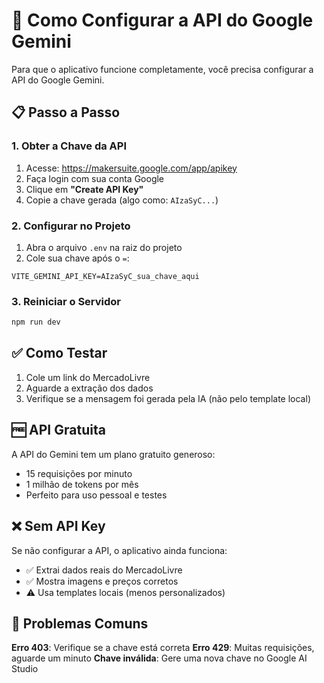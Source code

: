 # 🤖 Como Configurar a API do Google Gemini

Para que o aplicativo funcione completamente, você precisa configurar a API do Google Gemini.

## 📋 Passo a Passo

### 1. Obter a Chave da API
1. Acesse: https://makersuite.google.com/app/apikey
2. Faça login com sua conta Google
3. Clique em **"Create API Key"**
4. Copie a chave gerada (algo como: `AIzaSyC...`)

### 2. Configurar no Projeto
1. Abra o arquivo `.env` na raiz do projeto
2. Cole sua chave após o `=`:
```env
VITE_GEMINI_API_KEY=AIzaSyC_sua_chave_aqui
```

### 3. Reiniciar o Servidor
```bash
npm run dev
```

## ✅ Como Testar

1. Cole um link do MercadoLivre
2. Aguarde a extração dos dados
3. Verifique se a mensagem foi gerada pela IA (não pelo template local)

## 🆓 API Gratuita

A API do Gemini tem um plano gratuito generoso:
- 15 requisições por minuto
- 1 milhão de tokens por mês
- Perfeito para uso pessoal e testes

## ❌ Sem API Key

Se não configurar a API, o aplicativo ainda funciona:
- ✅ Extrai dados reais do MercadoLivre
- ✅ Mostra imagens e preços corretos
- ⚠️ Usa templates locais (menos personalizados)

## 🔧 Problemas Comuns

**Erro 403**: Verifique se a chave está correta
**Erro 429**: Muitas requisições, aguarde um minuto
**Chave inválida**: Gere uma nova chave no Google AI Studio